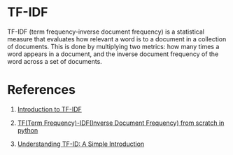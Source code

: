# TF-IDF

TF-IDF (term frequency-inverse document frequency) is a 
statistical measure that evaluates how relevant a word is 
to a document in a collection of documents. 
This is done by multiplying two metrics: how many times a 
word appears in a document, and the inverse document 
frequency of the word across a set of documents.

# References

1. [Introduction to TF-IDF](https://github.com/mahmoudparsian/machine-learning-course/blob/master/docs/TF-IDF/README.md)

2. [TF(Term Frequency)-IDF(Inverse Document Frequency) from scratch in python](https://towardsdatascience.com/tf-term-frequency-idf-inverse-document-frequency-from-scratch-in-python-6c2b61b78558)

3. [Understanding TF-ID: A Simple Introduction](https://monkeylearn.com/blog/what-is-tf-idf/)
